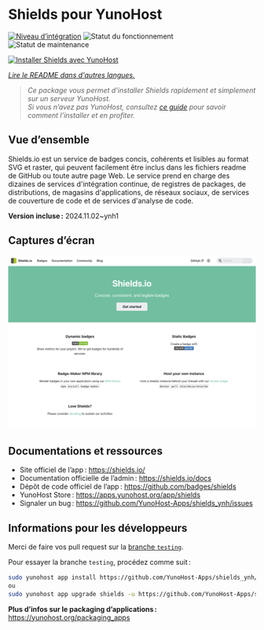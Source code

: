 <!--
Nota bene : ce README est automatiquement généré par <https://github.com/YunoHost/apps/tree/master/tools/readme_generator>
Il NE doit PAS être modifié à la main.
-->

# Shields pour YunoHost

[![Niveau d’intégration](https://apps.yunohost.org/badge/integration/shields)](https://ci-apps.yunohost.org/ci/apps/shields/)
![Statut du fonctionnement](https://apps.yunohost.org/badge/state/shields)
![Statut de maintenance](https://apps.yunohost.org/badge/maintained/shields)

[![Installer Shields avec YunoHost](https://install-app.yunohost.org/install-with-yunohost.svg)](https://install-app.yunohost.org/?app=shields)

*[Lire le README dans d'autres langues.](./ALL_README.md)*

> *Ce package vous permet d’installer Shields rapidement et simplement sur un serveur YunoHost.*  
> *Si vous n’avez pas YunoHost, consultez [ce guide](https://yunohost.org/install) pour savoir comment l’installer et en profiter.*

## Vue d’ensemble

Shields.io est un service de badges concis, cohérents et lisibles au format SVG et raster, qui peuvent facilement être inclus dans les fichiers readme de GitHub ou toute autre page Web. Le service prend en charge des dizaines de services d'intégration continue, de registres de packages, de distributions, de magasins d'applications, de réseaux sociaux, de services de couverture de code et de services d'analyse de code.

**Version incluse :** 2024.11.02~ynh1

## Captures d’écran

![Capture d’écran de Shields](./doc/screenshots/screenshot.png)

## Documentations et ressources

- Site officiel de l’app : <https://shields.io/>
- Documentation officielle de l’admin : <https://shields.io/docs>
- Dépôt de code officiel de l’app : <https://github.com/badges/shields>
- YunoHost Store : <https://apps.yunohost.org/app/shields>
- Signaler un bug : <https://github.com/YunoHost-Apps/shields_ynh/issues>

## Informations pour les développeurs

Merci de faire vos pull request sur la [branche `testing`](https://github.com/YunoHost-Apps/shields_ynh/tree/testing).

Pour essayer la branche `testing`, procédez comme suit :

```bash
sudo yunohost app install https://github.com/YunoHost-Apps/shields_ynh/tree/testing --debug
ou
sudo yunohost app upgrade shields -u https://github.com/YunoHost-Apps/shields_ynh/tree/testing --debug
```

**Plus d’infos sur le packaging d’applications :** <https://yunohost.org/packaging_apps>
